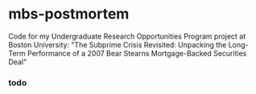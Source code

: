 # mbs-postmortem
Code for my Undergraduate Research Opportunities Program project at Boston University: "The Subprime Crisis Revisited: Unpacking the Long-Term Performance of a 2007 Bear Stearns Mortgage-Backed Securities Deal"

### todo

